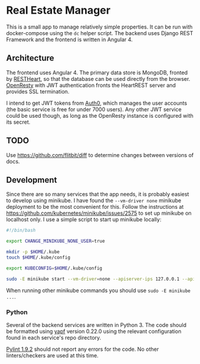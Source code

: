 # Real Estate Manager

This is a small app to manage relatively simple properties.  It can be run with
docker-compose using the `dc` helper script.  The backend uses Django REST
Framework and the frontend is written in Angular 4.


## Architecture

The frontend uses Angular 4.  The primary data store is MongoDB, fronted by
[RESTHeart](http://restheart.org/), so that the database can be used directly
from the browser.  [OpenResty](https://www.openresty.org/) with JWT
authentication fronts the HeartREST server and provides SSL termination.

I intend to get JWT tokens from [Auth0](https://manage.auth0.com/), which
manages the user accounts (the basic service is free for under 7000 users).
Any other JWT service could be used though, as long as the OpenResty instance
is configured with its secret.

## TODO
Use https://github.com/flitbit/diff to determine changes between versions of
docs.

## Development

Since there are so many services that the app needs, it is probably easiest to develop using
minikube.  I have found the `--vm-driver none` minikube deployment to be the most convenient for
this.  Follow the instructions at https://github.com/kubernetes/minikube/issues/2575 to set up
minikube on localhost only.  I use a simple script to start up minikube locally:

```sh
#!/bin/bash

export CHANGE_MINIKUBE_NONE_USER=true

mkdir -p $HOME/.kube
touch $HOME/.kube/config

export KUBECONFIG=$HOME/.kube/config

sudo -E minikube start --vm-driver=none --apiserver-ips 127.0.0.1 --apiserver-name localhost
```

When running other minikube commands you should use `sudo -E minikube ...`.

### Python

Several of the backend services are written in Python 3.  The code should be formatted using
[yapf](https://github.com/google/yapf) version 0.22.0 using the relevant configuration found in each
service's repo directory.

[Pylint 1.9.2](https://www.pylint.org/) should not report any errors for the code.  No other
linters/checkers are used at this time.
